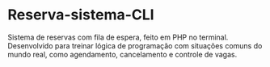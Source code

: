 # Reserva-sistema-CLI
Sistema de reservas com fila de espera, feito em PHP no terminal. Desenvolvido para treinar lógica de programação com situações comuns do mundo real, como agendamento, cancelamento e controle de vagas.
